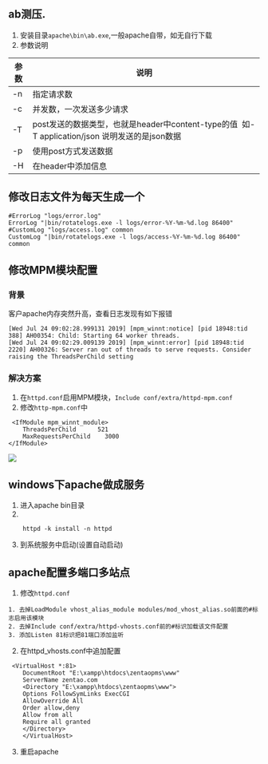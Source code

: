 ## ab测压. 
1. 安装目录`apache\bin\ab.exe`,一般apache自带，如无自行下载
2. 参数说明

|  参数 | 说明  |
| --- | --- |
|  -n   | 指定请求数 |
| -c| 并发数，一次发送多少请求|
| -T | post发送的数据类型，也就是header中content-type的值  如-T application/json 说明发送的是json数据 |
| -p| 使用post方式发送数据|
| -H | 在header中添加信息 |
## 修改日志文件为每天生成一个
```
#ErrorLog "logs/error.log"
ErrorLog "|bin/rotatelogs.exe -l logs/error-%Y-%m-%d.log 86400"
#CustomLog "logs/access.log" common
CustomLog "|bin/rotatelogs.exe -l logs/access-%Y-%m-%d.log 86400" common
```
## 修改MPM模块配置
### 背景
客户apache内存突然升高，查看日志发现有如下报错
```
[Wed Jul 24 09:02:28.999131 2019] [mpm_winnt:notice] [pid 18948:tid 388] AH00354: Child: Starting 64 worker threads.
[Wed Jul 24 09:02:29.009139 2019] [mpm_winnt:error] [pid 18948:tid 2220] AH00326: Server ran out of threads to serve requests. Consider raising the ThreadsPerChild setting
```
### 解决方案
1. 在`httpd.conf`启用MPM模块，`Include conf/extra/httpd-mpm.conf`
2. 修改`http-mpm.conf`中
```
 <IfModule mpm_winnt_module>
    ThreadsPerChild      521
    MaxRequestsPerChild    3000
</IfModule>
```
![](https://i.vgy.me/zBfrOf.png)
## windows下apache做成服务
1. 进入apache bin目录
2. 
```
    httpd -k install -n httpd
```
3. 到系统服务中启动(设置自动启动)
## apache配置多端口多站点
1. 修改`httpd.conf`
```
1. 去掉LoadModule vhost_alias_module modules/mod_vhost_alias.so前面的#标志启用该模块
2. 去掉Include conf/extra/httpd-vhosts.conf前的#标识加载该文件配置
3. 添加Listen 81标识把81端口添加监听
```
2. 在httpd_vhosts.conf中追加配置
```
 <VirtualHost *:81>
    DocumentRoot "E:\xampp\htdocs\zentaopms\www"
    ServerName zentao.com
    <Directory "E:\xampp\htdocs\zentaopms\www">
    Options FollowSymLinks ExecCGI
    AllowOverride All
    Order allow,deny
    Allow from all
    Require all granted
    </Directory>
    </VirtualHost>
```
3. 重启apache

